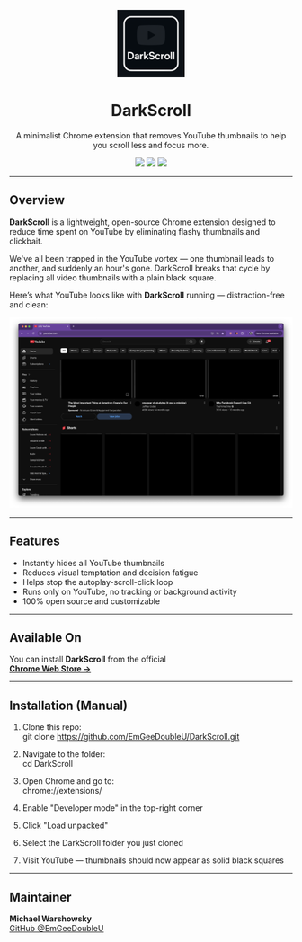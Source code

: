 <p align="center">
  <img src="Icon.png" width="120" alt="DarkScroll logo">
</p>

<h1 align="center">DarkScroll</h1>
<p align="center">
  A minimalist Chrome extension that removes YouTube thumbnails to help you scroll less and focus more.
</p>

<p align="center">
  <img src="https://img.shields.io/badge/JavaScript-F7DF1E?style=for-the-badge&logo=javascript&logoColor=black"/>
  <img src="https://img.shields.io/badge/Chrome_Extension-4285F4?style=for-the-badge&logo=googlechrome&logoColor=white"/>
  <img src="https://img.shields.io/badge/Open%20Source-✔️-brightgreen?style=for-the-badge"/>
</p>

---

## Overview

**DarkScroll** is a lightweight, open-source Chrome extension designed to reduce time spent on YouTube by eliminating flashy thumbnails and clickbait.

We've all been trapped in the YouTube vortex — one thumbnail leads to another, and suddenly an hour's gone. DarkScroll breaks that cycle by replacing all video thumbnails with a plain black square.


Here’s what YouTube looks like with **DarkScroll** running — distraction-free and clean:

<p align="center">
  <img src="example.png" width="800" alt="DarkScroll in action: YouTube thumbnails hidden">
</p>

---

## Features

- Instantly hides all YouTube thumbnails
- Reduces visual temptation and decision fatigue
- Helps stop the autoplay-scroll-click loop
- Runs only on YouTube, no tracking or background activity
- 100% open source and customizable

---

##  Available On

You can install **DarkScroll** from the official  
**[Chrome Web Store →](https://chrome.google.com/webstore/detail/your-extension-id)**


---

## Installation (Manual)

1. Clone this repo:  
   git clone https://github.com/EmGeeDoubleU/DarkScroll.git

2. Navigate to the folder:  
   cd DarkScroll

3. Open Chrome and go to:  
   chrome://extensions/

4. Enable "Developer mode" in the top-right corner

5. Click "Load unpacked"

6. Select the DarkScroll folder you just cloned

7. Visit YouTube — thumbnails should now appear as solid black squares





---

## Maintainer

**Michael Warshowsky**  
[GitHub @EmGeeDoubleU](https://github.com/EmGeeDoubleU)
